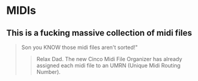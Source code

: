 # MIDIs
## This is a fucking massive collection of midi files

> Son you KNOW those midi files aren't sorted!"
>> Relax Dad. The new Cinco Midi File Organizer has already assigned each midi file to an UMRN (Unique Midi Routing Number).

